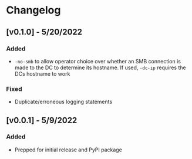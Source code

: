 # Changelog
## [v0.1.0] - 5/20/2022
### Added
- `-no-smb` to allow operator choice over whether an SMB connection is made to the DC to determine its hostname. If used, `-dc-ip` requires the DCs hostname to work
### Fixed
- Duplicate/erroneous logging statements

## [v0.0.1] - 5/9/2022
### Added
- Prepped for initial release and PyPI package
